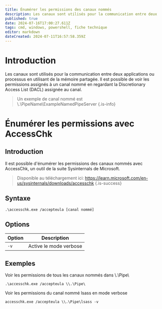 ```yaml
---
title: Énumérer les permissions des canaux nommés
description: Les canaux sont utilisés pour la communication entre deux applications ou processus en utilisant de la mémoire partagée.
published: true
date: 2024-07-16T17:00:27.611Z
tags: cmd, windows, powershell, fiche technique
editor: markdown
dateCreated: 2024-07-11T16:57:58.359Z
---
```


# Introduction

Les canaux sont utilisés pour la communication entre deux applications ou processus en utilisant de la mémoire partagée. Il est possible de voir les permissions assignés à un canal nommé en regardant la Discretionary Access List (DACL) assignée au canal.

> Un exemple de canal nommé est \\.\PipeName\\ExampleNamedPipeServer
> {.is-info}

# Énumérer les permissions avec AccessChk

## Introduction

Il est possible d'énumérer les permissions des canaux nommés avec AccessChk, un outil de la suite Sysinternals de Microsoft.

> Disponible au téléchargement ici: https://learn.microsoft.com/en-us/sysinternals/downloads/accesschk
> {.is-success}

## Syntaxe

`.\accesschk.exe /accepteula [canal nommé]`

## Options

| Option | Description            |
| ------ | ---------------------- |
| `-v`   | Active le mode verbose |

## Exemples

Voir les permissions de tous les canaux nommés dans \\.\Pipe\

`.\accesschk.exe /accepteula \\.\Pipe\`

Voir les permissions du canal nommé lsass en mode verbose

`accesschk.exe /accepteula \\.\Pipe\lsass -v`
